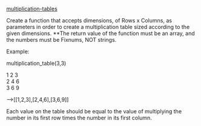 [multiplication-tables](https://www.codewars.com/kata/5432fd1c913a65b28f000342)

Create a function that accepts dimensions, of Rows x Columns, as parameters in order to create a multiplication table sized according to the given dimensions.  **The return value of the function must be an array, and the numbers must be Fixnums, NOT strings.

Example:

multiplication_table(3,3)

1	2	3	
2	4	6	
3	6	9

-->[[1,2,3],[2,4,6],[3,6,9]]

Each value on the table should be equal to the value of multiplying the number in its first row times the number in its first column.